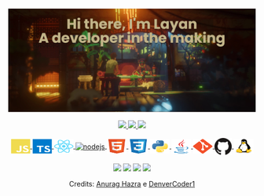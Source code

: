 [![MasterHead](assets/banner.png)](https://github.com/LayanOliveira)

<div align="center">
  <a href="https://github.com/LayanOliveira">
    <img height="150em" src="https://github-readme-stats.vercel.app/api?username=LayanOliveira&count_private=true&include_all_commits=true&show_icons=true&theme=radical&hide_border=false&show_owner=true"/>
    <img height="150em" src="https://github-readme-stats.vercel.app/api/top-langs/?username=LayanOliveira&theme=radical&hide_border=false&&layout=compact"/>
  </a>
  <a href="https://github.com/LayanOliveira"><img height="150em" src="https://github-readme-streak-stats.herokuapp.com?user=LayanOliveira&theme=radical&date_format=j%2Fn%5B%2FY%5D">
</div>

<div align="center" valign="top"><br>
  <img align="center" alt="Js" height="30" width="40" src="https://raw.githubusercontent.com/devicons/devicon/master/icons/javascript/javascript-plain.svg">
  <img align="center" alt="Js" height="30" width="40" src="https://raw.githubusercontent.com/devicons/devicon/master/icons/typescript/typescript-plain.svg">
  <img align="center" alt="React" height="30" width="40" src="https://raw.githubusercontent.com/devicons/devicon/master/icons/react/react-original.svg">
  <img align="center" alt="nodejs" height="30" width="40" src="https://cdn.worldvectorlogo.com/logos/nodejs-icon.svg">
  <img align="center" alt="HTML" height="30" width="40" src="https://raw.githubusercontent.com/devicons/devicon/master/icons/html5/html5-original.svg">
  <img align="center" alt="CSS" height="30" width="40" src="https://raw.githubusercontent.com/devicons/devicon/master/icons/css3/css3-original.svg">
  <img align="center" alt="Python" height="30" width="40" src="https://raw.githubusercontent.com/devicons/devicon/master/icons/python/python-original.svg">
  <img align="center" alt="Java" height="30" width="40" src="https://raw.githubusercontent.com/devicons/devicon/master/icons/java/java-original.svg">
  <!-- <img align="center" alt="Angular" height="30" width="40" src="https://raw.githubusercontent.com/devicons/devicon/master/icons/angular/angular-original.svg"> -->
  <img align="center" alt="git" height="30" width="40" src="https://raw.githubusercontent.com/devicons/devicon/master/icons/git/git-original.svg">
  <img align="center" alt="github" height="35" width="35" src="assets/GitHub.png">
  <!-- <img align="center" alt="github" height="30" width="40" src="https://raw.githubusercontent.com/devicons/devicon/master/icons/github/github-original.svg"> -->
  <img align="center" alt="linux" height="30" width="40" src="https://raw.githubusercontent.com/devicons/devicon/master/icons/linux/linux-original.svg">
</div><br>

<div align="center">
  <a href="mailto:layan3210@gmail.com"><img src="https://img.shields.io/badge/-Gmail-%23333?style=for-the-badge&logo=gmail&logoColor=white" target="_blank"></a>
  <a href="https://www.linkedin.com/in/layan-oliveira-xi/" target="_blank"><img src="https://img.shields.io/badge/-LinkedIn-%230077B5?style=for-the-badge&logo=linkedin&logoColor=white" target="_blank"></a> 
  <a href="https://twitter.com/OliveiraLayan" target="_blank"><img src="https://img.shields.io/badge/twitter-1DA1F2?style=for-the-badge&logo=twitter&logoColor=white&url=https%3A%2F%2Ftwitter.com%2FOliveiraLayan" target="_blank"></a>
  <a href="https://www.instagram.com/layanoliveira/" target="_blank"><img src="https://img.shields.io/badge/-Instagram-%23E4405F?style=for-the-badge&logo=instagram&logoColor=white" target="_blank"></a>
  <!-- <a href="https://www.youtube.com/channel/UCrodMFdpDkI1H5eRth1ngRg" target="_blank"><img src="https://img.shields.io/badge/YouTube-FF0000?style=for-the-badge&logo=youtube&logoColor=white" target="_blank"></a> -->
  <!-- <a href="https://www.twitch.tv/nayaltv" target="_blank"><img src="https://img.shields.io/badge/Twitch-9146FF?style=for-the-badge&logo=twitch&logoColor=white" target="_blank"></a> -->
  <!-- <a href="https://discord.gg/QSFnFHC" target="_blank"><img src="https://img.shields.io/badge/Discord-7289DA?style=for-the-badge&logo=discord&logoColor=white" target="_blank"></a> -->
  

</div>

<div align="center">

  <!-- ![Snake animation](https://github.com/LayanOliveira/LayanOliveira/blob/output/github-contribution-grid-snake.svg) -->
  
</div>

<div align="center">
  <p>Credits: <a href="https://github.com/anuraghazra/github-readme-stats">Anurag Hazra</a> e <a href="https://github.com/DenverCoder1/github-readme-streak-stats">DenverCoder1</a>
   <!-- <a href="https://github.com/Platane/snk">Platane</a> -->
   </p>
</div>
